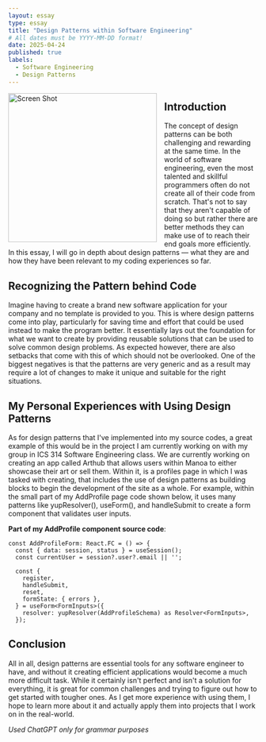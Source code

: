 ```yaml
---
layout: essay
type: essay
title: "Design Patterns within Software Engineering"
# All dates must be YYYY-MM-DD format!
date: 2025-04-24
published: true
labels:
  - Software Engineering
  - Design Patterns
---
```

<img src="https://github.com/user-attachments/assets/10befb6f-aea2-4ebe-886e-46d7256cf8ed"
    alt="Screen Shot"
    style="float: left; margin: 0 15px 10px 0; width: 300px;">

## Introduction
The concept of design patterns can be both challenging and rewarding at the same time. In the world of software engineering, even the most talented and skillful programmers often do not create all of their code from scratch. That's not to say that they aren't capable of doing so but rather there are better methods they can make use of to reach their end goals more efficiently. In this essay, I will go in depth about design patterns — what they are and how they have been relevant to my coding experiences so far.

<div style="clear: both;">
  <h2>Recognizing the Pattern behind Code</h2>
  <p>
    Imagine having to create a brand new software application for your company and no template is provided to you. This is where design patterns come into play, particularly for saving time and effort that could be used instead to make the program better. It essentially lays out the foundation for what we want to create by providing reusable solutions that can be used to solve common design problems. As expected however, there are also setbacks that come with this of which should not be overlooked. One of the biggest negatives is that the patterns are very generic and as a result may require a lot of changes to make it unique and suitable for the right situations.
  </p>
</div>

## My Personal Experiences with Using Design Patterns
As for design patterns that I've implemented into my source codes, a great example of this would be in the project I am currently working on with my group in ICS 314 Software Engineering class. We are currently working on creating an app called Arthub that allows users within Manoa to either showcase their art or sell them. Within it, is a profiles page in which I was tasked with creating, that includes the use of design patterns as building blocks to begin the development of the site as a whole. For example, within the small part of my AddProfile page code shown below, it uses many patterns like yupResolver(), useForm(), and handleSubmit to create a form component that validates user inputs.

**Part of my AddProfile component source code**:
```
const AddProfileForm: React.FC = () => {
  const { data: session, status } = useSession();
  const currentUser = session?.user?.email || '';

  const {
    register,
    handleSubmit,
    reset,
    formState: { errors },
  } = useForm<FormInputs>({
    resolver: yupResolver(AddProfileSchema) as Resolver<FormInputs>,
  });
```

## Conclusion
All in all, design patterns are essential tools for any software engineer to have, and without it creating efficient applications would become a much more difficult task. While it certainly isn't perfect and isn't a solution for everything, it is great for common challenges and trying to figure out how to get started with tougher ones. As I get more experience with using them, I hope to learn more about it and actually apply them into projects that I work on in the real-world.


*Used ChatGPT only for grammar purposes*
